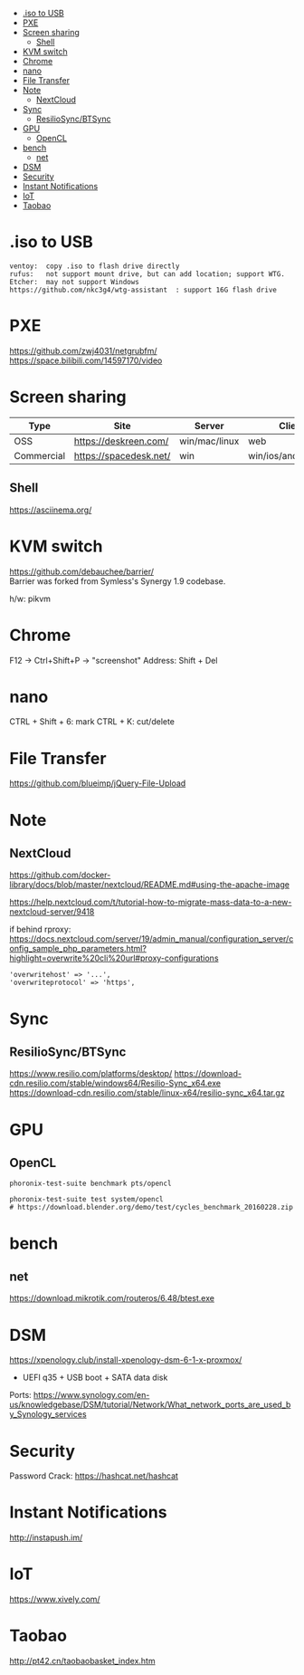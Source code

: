 <!-- TOC -->

- [.iso to USB](#iso-to-usb)
- [PXE](#pxe)
- [Screen sharing](#screen-sharing)
    - [Shell](#shell)
- [KVM switch](#kvm-switch)
- [Chrome](#chrome)
- [nano](#nano)
- [File Transfer](#file-transfer)
- [Note](#note)
    - [NextCloud](#nextcloud)
- [Sync](#sync)
    - [ResilioSync/BTSync](#resiliosyncbtsync)
- [GPU](#gpu)
    - [OpenCL](#opencl)
- [bench](#bench)
    - [net](#net)
- [DSM](#dsm)
- [Security](#security)
- [Instant Notifications](#instant-notifications)
- [IoT](#iot)
- [Taobao](#taobao)

<!-- /TOC -->

# .iso to USB
    ventoy:  copy .iso to flash drive directly
    rufus:   not support mount drive, but can add location; support WTG.
    Etcher:  may not support Windows
    https://github.com/nkc3g4/wtg-assistant  : support 16G flash drive

# PXE
https://github.com/zwj4031/netgrubfm/  
https://space.bilibili.com/14597170/video  

# Screen sharing
|Type|Site|Server|Client|Management|
|---|---|---|---|---|
|OSS|https://deskreen.com/|win/mac/linux|web|ViewOnly|
|Commercial|https://spacedesk.net/|win|win/ios/android/web|Touch|

## Shell
https://asciinema.org/

# KVM switch
https://github.com/debauchee/barrier/   
Barrier was forked from Symless's Synergy 1.9 codebase.

h/w: pikvm

# Chrome
F12 -> Ctrl+Shift+P -> "screenshot"
Address: Shift + Del

# nano
CTRL + Shift + 6:   mark
CTRL + K:           cut/delete

# File Transfer
https://github.com/blueimp/jQuery-File-Upload  

# Note
## NextCloud
https://github.com/docker-library/docs/blob/master/nextcloud/README.md#using-the-apache-image

https://help.nextcloud.com/t/tutorial-how-to-migrate-mass-data-to-a-new-nextcloud-server/9418

if behind rproxy:   
https://docs.nextcloud.com/server/19/admin_manual/configuration_server/config_sample_php_parameters.html?highlight=overwrite%20cli%20url#proxy-configurations

    'overwritehost' => '...',
    'overwriteprotocol' => 'https',

# Sync
## ResilioSync/BTSync
https://www.resilio.com/platforms/desktop/
https://download-cdn.resilio.com/stable/windows64/Resilio-Sync_x64.exe  
https://download-cdn.resilio.com/stable/linux-x64/resilio-sync_x64.tar.gz  

# GPU
## OpenCL
    phoronix-test-suite benchmark pts/opencl

    phoronix-test-suite test system/opencl
    # https://download.blender.org/demo/test/cycles_benchmark_20160228.zip

# bench
## net
https://download.mikrotik.com/routeros/6.48/btest.exe

# DSM
https://xpenology.club/install-xpenology-dsm-6-1-x-proxmox/
- UEFI q35 + USB boot + SATA data disk

Ports: https://www.synology.com/en-us/knowledgebase/DSM/tutorial/Network/What_network_ports_are_used_by_Synology_services

# Security
Password Crack: https://hashcat.net/hashcat

# Instant Notifications
http://instapush.im/

# IoT
https://www.xively.com/

# Taobao
http://pt42.cn/taobaobasket_index.htm
